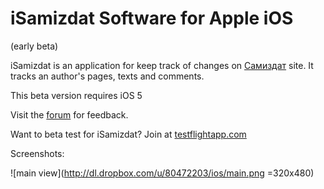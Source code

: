 iSamizdat Software for Apple iOS
==============================

(early beta)

iSamizdat is an application for keep track of changes on [Самиздат](http://samlib.ru) site. It tracks an author's pages, texts and comments.

This beta version requires iOS 5

Visit the [forum](http://samlib.ru/comment/k/kolywan/samizdat_ios) for feedback.

Want to beta test for iSamizdat?
Join at [testflightapp.com](http://tflig.ht/NnV9SA)

Screenshots:

![main view](http://dl.dropbox.com/u/80472203/ios/main.png =320x480)
